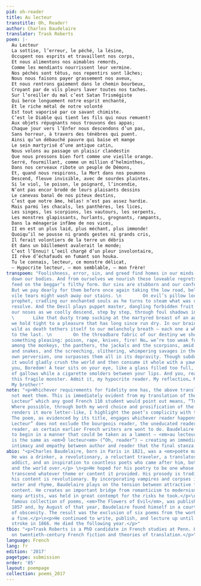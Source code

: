 ```yaml
---
pid: oh-reader
title: Au lecteur
transtitle: Oh, Reader!
author: Charles Baudelaire
translator: Trask Roberts
poem: |-
  Au Lecteur
  La sottise, l’erreur, le péché, la lésine,
  Occupent nos esprits et travaillent nos corps,
  Et nous alimentons nos aimables remords,
  Comme les mendiants nourrissent leur vermine.
  Nos péchés sont têtus, nos repentirs sont lâches;
  Nous nous faisons payer grassement nos aveux,
  Et nous rentrons gaiement dans le chemin bourbeux,
  Croyant par de vils pleurs laver toutes nos taches.
  Sur l’oreiller du mal c’est Satan Trismégiste
  Qui berce longuement notre esprit enchanté,
  Et le riche métal de notre volonté
  Est tout vaporisé par ce savant chimiste.
  C’est le Diable qui tient les fils qui nous remuent!
  Aux objets répugnants nous trouvons des appas;
  Chaque jour vers l’Enfer nous descendons d’un pas,
  Sans horreur, à travers des ténèbres qui puent.
  Ainsi qu’un débauché pauvre qui baise et mange
  Le sein martyrisé d’une antique catin,
  Nous volons au passage un plaisir clandestin
  Que nous pressons bien fort comme une vieille orange.
  Serré, fourmillant, comme un million d’helminthes,
  Dans nos cerveaux ribote un peuple de Démons,
  Et, quand nous respirons, la Mort dans nos poumons
  Descend, fleuve invisible, avec de sourdes plaintes.
  Si le viol, le poison, le poignard, l’incendie,
  N’ont pas encor brodé de leurs plaisants dessins
  Le canevas banal de nos piteux destins,
  C’est que notre âme, hélas! n’est pas assez hardie.
  Mais parmi les chacals, les panthères, les lices,
  Les singes, les scorpions, les vautours, les serpents,
  Les monstres glapissants, hurlants, grognants, rampants,
  Dans la ménagerie infâme de nos vices,
  II en est un plus laid, plus méchant, plus immonde!
  Quoiqu’il ne pousse ni grands gestes ni grands cris,
  Il ferait volontiers de la terre un débris
  Et dans un bâillement avalerait le monde;
  C’est l’Ennui! L’oeil chargé d’un pleur involontaire,
  II rêve d’échafauds en fumant son houka.
  Tu le connais, lecteur, ce monstre délicat,
  — Hypocrite lecteur, — mon semblable, — mon frère!
transpoem: "Foolishness, error, sin, and greed find homes in our minds as they wear
  down our bodies. And from ourselves we nourish these loveable regrets, like lice
  feed on the beggar’s filthy form. Our sins are stubborn and our confessions false.
  But we pay dearly for them before once again taking the low road, believing that
  vile tears might wash away our stains. \n        On evil’s pillow lounges the pagan
  prophet, cradling our enchanted souls as he turns to steam what was once our icy
  resolve. And the Devil plays puppet master, dangling forbidden fruit in front of
  our noses as we coolly descend, step by step, through foul shadows into Hell. \n
  \       Like that dusty tramp sucking at the martyred breast of an aged harlot,
  we hold tight to a pleasure that has long since run dry. In our brains, demons run
  wild as death tethers itself to our melancholy breath — each one a whisper closer
  to the last. \n        On the threadbare fabric of our destiny we should embroider
  something pleasing: poison, rape, knives, fire! No… we’re too weak for that. But
  among the monkeys, the panthers, the jackals and the scorpions, amid the vultures
  and snakes, and the screeching, slithering, whimpering savages in the zoo of our
  own perversion, one surpasses them all in its depravity. Though subdued in appearance,
  it would gladly crush the world and then consume it whole with a yawn. \n        Yes,
  you, Boredom! A tear sits on your eye, like a glass filled too full, as you dream
  of gallows while a cigarette smolders between your lips. And you, reader, you know
  this fragile monster. Admit it, my hypocrite reader. My reflection… My likeness…
  My brother!"
note: "<p>Whichever requirements for fidelity one has, the above translation does
  not meet them. This is immediately evident from my translation of the title, “Au
  Lecteur” which any good French 110 student would point out means, “To the Reader.”
  Where possible, through both my word choice and prosification of the poem, which
  renders it more letter-like, I highlight the poet’s complicity with the reader.
  The poem, as evidenced by its title, engages whichever reader happens upon it. “Au
  Lecteur” does not exclude the bourgeois reader, the uneducated reader, the unsympathetic
  reader, as certain earlier French writers are wont to do. Baudelaire chooses rather
  to begin in a manner that could be taken as a lament — <em>au lecteur</em> orally
  is the same as <em>Ô lecteur<em> (“Oh, reader”) — creating an immediate sense of
  intimacy and empathy between author and reader that the final stanza will cement.</p>"
abio: "<p>Charles Baudelaire, born in Paris in 1821, was a <em>poète maudit</em>.
  He was a drinker, a revolutionary, a reluctant traveler, a translator, an opium
  addict, and an inspiration to countless poets who came after him, both in France
  and the world over.</p> \n<p>He hoped for his poetry to be one whose beauty would
  transcend whatever theme or content it provided. His prosody is traditional while
  his content is revolutionary. By incorporating vampires and corpses into strict
  meter and rhyme, Baudelaire plays on the tension between attractive form and repulsive
  content. He creates an important bridge from romanticism to modernism, but, like
  many artists, was held in great contempt for the risks he took.</p>\n<p>His most
  famous collection of poems, <em>The Flowers of Evil</em>, was published in June
  1857 and, by August of that year, Baudelaire found himself in a courtroom on charges
  of obscenity. The result was the exclusion of six poems from the work as well as
  a fine.</p>\n<p>He continued to write, publish, and lecture up until a debilitating
  stroke in 1866. He died the following year.</p>"
tbio: "<p>Trask Roberts is a PhD candidate in French studies at Penn. He focuses mainly
  on twentieth-century French fiction and theories of translation.</p>"
language: French
lang: fr
edition: '2017'
pagetype: submission
order: '05'
layout: poempage
collection: poems_2017
---
```

